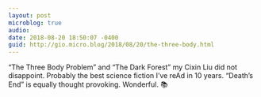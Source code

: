 ```yaml
---
layout: post
microblog: true
audio: 
date: 2018-08-20 18:50:07 -0400
guid: http://gio.micro.blog/2018/08/20/the-three-body.html
---
```

“The Three Body Problem” and “The Dark Forest” my Cixin Liu did not disappoint. Probably the best science fiction I’ve reAd in 10 years. “Death’s End” is equally thought provoking. Wonderful. 📚
